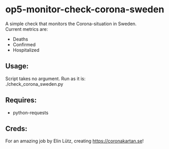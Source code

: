 # op5-monitor-check-corona-sweden

A simple check that monitors the Corona-situation in Sweden. <br>
Current metrics are: <br>
* Deaths
* Confirmed
* Hospitalized

## Usage: 
Script takes no argument. Run as it is: <br>
./check_corona_sweden.py

## Requires: 
* python-requests

## Creds:

For an amazing job by Elin Lütz, creating https://coronakartan.se!
